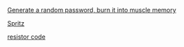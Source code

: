 [Generate a random password, burn it into muscle memory](https://benshayden.github.io/github/pwtrain.html)

[Spritz](https://benshayden.github.io/github/spritz.html)

[resistor code](https://benshayden.github.io/github/resistors.html)
